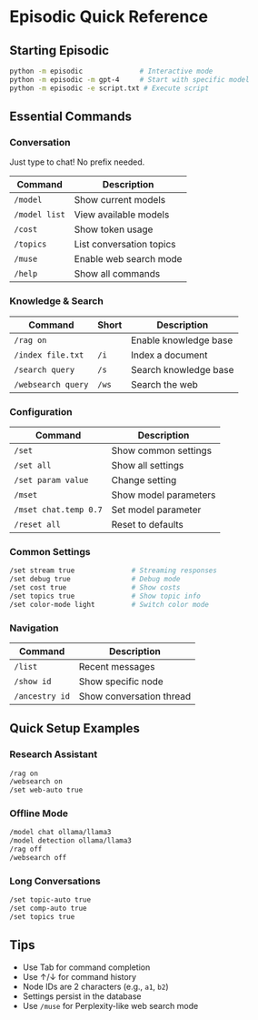 # Episodic Quick Reference

## Starting Episodic
```bash
python -m episodic              # Interactive mode
python -m episodic -m gpt-4     # Start with specific model
python -m episodic -e script.txt # Execute script
```

## Essential Commands

### Conversation
Just type to chat! No prefix needed.

| Command | Description |
|---------|-------------|
| `/model` | Show current models |
| `/model list` | View available models |
| `/cost` | Show token usage |
| `/topics` | List conversation topics |
| `/muse` | Enable web search mode |
| `/help` | Show all commands |

### Knowledge & Search
| Command | Short | Description |
|---------|-------|-------------|
| `/rag on` | | Enable knowledge base |
| `/index file.txt` | `/i` | Index a document |
| `/search query` | `/s` | Search knowledge base |
| `/websearch query` | `/ws` | Search the web |

### Configuration
| Command | Description |
|---------|-------------|
| `/set` | Show common settings |
| `/set all` | Show all settings |
| `/set param value` | Change setting |
| `/mset` | Show model parameters |
| `/mset chat.temp 0.7` | Set model parameter |
| `/reset all` | Reset to defaults |

### Common Settings
```bash
/set stream true              # Streaming responses
/set debug true               # Debug mode
/set cost true                # Show costs
/set topics true              # Show topic info
/set color-mode light         # Switch color mode
```

### Navigation
| Command | Description |
|---------|-------------|
| `/list` | Recent messages |
| `/show id` | Show specific node |
| `/ancestry id` | Show conversation thread |

## Quick Setup Examples

### Research Assistant
```bash
/rag on
/websearch on
/set web-auto true
```

### Offline Mode
```bash
/model chat ollama/llama3
/model detection ollama/llama3
/rag off
/websearch off
```

### Long Conversations
```bash
/set topic-auto true
/set comp-auto true
/set topics true
```

## Tips
- Use Tab for command completion
- Use ↑/↓ for command history
- Node IDs are 2 characters (e.g., `a1`, `b2`)
- Settings persist in the database
- Use `/muse` for Perplexity-like web search mode